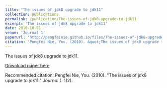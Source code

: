 ```yaml
---
title: "The issues of jdk8 upgrade to jdk11"
collection: publications
permalink: /publication/The-issues-of-jdk8-upgrade-to-jdk11
excerpt: 'The issues of jdk8 upgrade to jdk11'
date: 2010-10-01
venue: 'Journal 1'
paperurl: 'http://pengfeinie.github.io/files/The-issues-of-jdk8-upgrade-to-jdk11.pdf'
citation: 'Pengfei Nie, You. (2010). &quot;The issues of jdk8 upgrade to jdk11.&quot; <i>Journal 1</i>. 1(2).'
---
```

The issues of jdk8 upgrade to jdk11.

[Download paper here](http://pengfeinie.github.io/files/The-issues-of-jdk8-upgrade-to-jdk11.pdf)

Recommended citation: Pengfei Nie, You. (2010). "The issues of jdk8 upgrade to jdk11." <i>Journal 1</i>. 1(2).